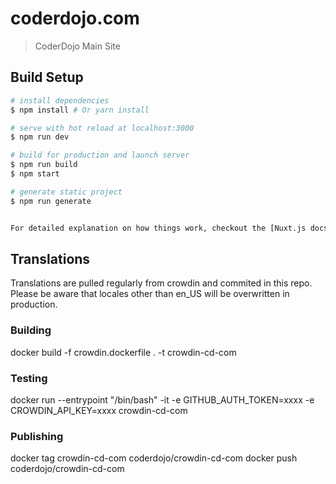 # coderdojo.com

> CoderDojo Main Site

## Build Setup

``` bash
# install dependencies
$ npm install # Or yarn install

# serve with hot reload at localhost:3000
$ npm run dev

# build for production and launch server
$ npm run build
$ npm start

# generate static project
$ npm run generate


For detailed explanation on how things work, checkout the [Nuxt.js docs](https://github.com/nuxt/nuxt.js).
```
## Translations

Translations are pulled regularly from crowdin and commited in this repo. Please be aware that locales other than en_US will be overwritten in production.

### Building
docker build -f crowdin.dockerfile . -t crowdin-cd-com

### Testing
docker run --entrypoint "/bin/bash" -it -e GITHUB_AUTH_TOKEN=xxxx -e CROWDIN_API_KEY=xxxx crowdin-cd-com

### Publishing
docker tag crowdin-cd-com coderdojo/crowdin-cd-com
docker push coderdojo/crowdin-cd-com
